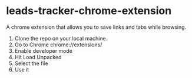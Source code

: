 # leads-tracker-chrome-extension
A chrome extension that allows you to save links and tabs while browsing. 

1. Clone the repo on your local machine.
2. Go to Chrome chrome://extensions/ 
3. Enable developer mode
4. Hit Load Unpacked
5. Select the file
6. Use it
